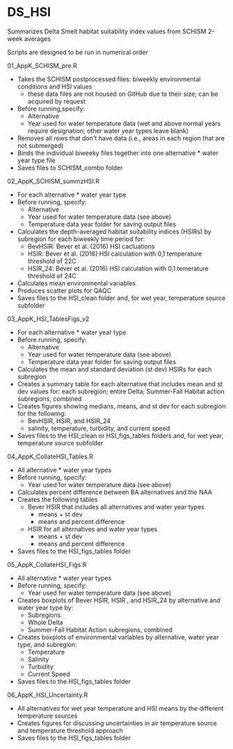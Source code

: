 # DS_HSI
Summarizes Delta Smelt habitat suitability index values from SCHISM 2-week averages

Scripts are designed to be run in numerical order

01_AppK_SCHISM_pre.R
 - Takes the SCHISM postprocessed files: biweekly environmental conditions and HSI values
    - these data files are not housed on GitHub due to their size; can be acquired by request
 - Before running,specify:
    - Alternative 
    - Year used for water temperature data (wet and above normal years require designation; 
      other water year types leave blank)
 - Removes all rows that don't have data (i.e., areas in each region that are not submerged)
 - Binds the individual biweeky files together into one alternative * water year type file
 - Saves files to SCHISM_combo folder

02_AppK_SCHISM_summzHSI.R
 - For each alternative * water year type
 - Before running, specify:
    - Alternative
    - Year used for water temperature data (see above)
    - Temperature data year folder for saving output files
 - Calculates the depth-averaged habitat suitability indices (HSIRs) by subregion for each 
   biweekly time period for:
    - BevHSIR: Bever et al. (2016) HSI cacluations
    - HSIR: Bever et al. (2016) HSI calculation with 0,1 temperature threshold of 22C
    - HSIR_24: Bever et al. (2016) HSI calculation with 0,1 temerature threshold of 24C
 - Calculates mean environmental variables
 - Produces scatter plots for QAQC
- Saves files to the HSI_clean folder and, for wet year, temperature source subfolder
    
03_AppK_HSI_TablesFigs_v2
 - For each alternative * water year type
 - Before running, specify:
    - Alternative
    - Year used for water temperature data (see above)
    - Temperature data year folder for saving output files
 - Calculates the mean and standard deviation (st dev) HSIRs for each subregion
 - Creates a summary table for each alternative that includes mean  and st dev values for: 
   each subregion; entire Delta; Summer-Fall Habitat action subregions, combined
 - Creates figures showing medians, means, and st dev for each subregion for the following:
    - BevHSIR, HSIR, and HSIR_24
    - salinity, temperature, turbidity, and current speed
 - Saves files to the HSI_clean or HSI_figs_tables folders and, for wet year, temperature 
   source subfolder

04_AppK_CollateHSI_Tables.R
 - All alternative * water year types
 - Before running, specify:
    - Year used for water temperature data (see above)
 - Calculates percent difference between BA alternatives and the NAA
 - Creates the following tables
    - Bever HSIR that includes all alternatives and water year types
        - means + st dev
        - means and percent difference
    - HSIR for all alternatives and water year types
        - means + st dev
        - means and percent difference
 - Saves files to the HSI_figs_tables folder
 
05_AppK_CollateHSI_Figs.R
 - All alternative * water year types
 - Before running, specify:
    - Year used for water temperature data (see above)
 - Creates boxplots of Bever HSIR, HSIR , and HSIR_24 by alternative and water year type by:
    - Subregions
    - Whole Delta
    - Summer-Fall Habitat Action subregions, combined
 - Creates boxplots of environmental variables by alternative, water year type, and subregion:
    - Temperature
    - Salinity
    - Turbidity
    - Current Speed
 - Saves files to the HSI_figs_tables folder
 
06_AppK_HSI_Uncertainty.R
 - All alternatives for wet year temperature and HSI means by the different temperature sources
 - Creates figures for discussing uncertainties in air temperature source and temperature
   threshold approach
 - Saves files to the HSI_figs_tables folder
